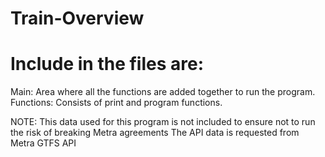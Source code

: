 # Train-Overview
# Include in the files are:
Main: Area where all the functions are added together to run the program.
Functions: Consists of print and program functions.

NOTE: This data used for this program is not included to ensure not to run the risk of breaking Metra agreements 
The API data is requested from Metra GTFS API
